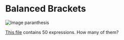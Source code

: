 # Balanced Brackets

![Image paranthesis](http://folk.uio.no/torenord/parenthesis.jpg)


[This file](https://gist.githubusercontent.com/cmrosenberg/e3496e0419dee541630a/raw/7911d756527602f18afb44f370d9010d9fbfa824/gistfile1.txt)
contains 50 expressions. How many of them?
